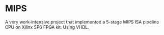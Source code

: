 # MIPS
A very work-intensive project that implemented a 5-stage MIPS ISA pipeline CPU on Xilinx SP6 FPGA kit. Using VHDL.
